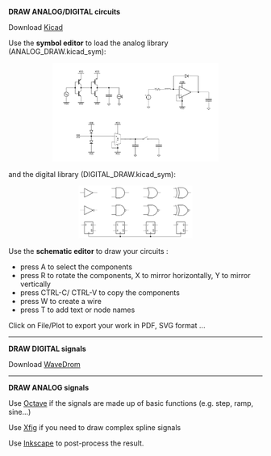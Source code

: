 **DRAW ANALOG/DIGITAL circuits**

Download [Kicad](https://github.com/KiCad)

Use the **symbol editor** to load the analog library (ANALOG_DRAW.kicad_sym):
<p align="center">
    <img src="img/Analog.JPG" width="65%">
</p>
 and the digital library (DIGITAL_DRAW.kicad_sym):
<p align="center">
    <img src="img/Digital.jpeg" width="45%">
</p>


Use the **schematic editor** to draw your circuits :
*  press A to select the components 
*  press R to rotate the components, X to mirror horizontally, Y to mirror vertically 
*  press CTRL-C/ CTRL-V to copy the components 
*  press W to create a wire
*  press T to add text or node names  

Click on File/Plot to export your work in PDF, SVG format ... 

___________________________________________________________________
**DRAW DIGITAL signals** 

Download [WaveDrom](https://github.com/wavedrom/wavedrom)

___________________________________________________________________
**DRAW ANALOG signals** 

Use [Octave](https://github.com/gnu-octave) if the signals are made up of basic functions (e.g. step, ramp, sine...)

Use [Xfig](https://mcj.sourceforge.net/frm_introduction.html) if you need to draw complex spline signals 

Use [Inkscape](https://github.com/inkscape/inkscape) to post-process the result.
 
